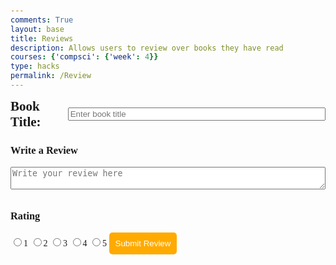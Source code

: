 ```yaml
---
comments: True
layout: base
title: Reviews 
description: Allows users to review over books they have read 
courses: {'compsci': {'week': 4}}
type: hacks
permalink: /Review
---
```

<html lang="en">
<head>
    <style>
        body {
            font-family: 'Times New Roman', Times, serif;
            margin: 50px;
        }
        textarea, input[type="text"] {
            width: 100%;
            margin-bottom: 10px;
        }
        input[type="radio"] {
            margin-bottom: 10px;
        }
        input[type="submit"] {
            padding: 10px;
            background-color: #ffaa00;
            color: white;
            border: none;
            border-radius: 5px;
            cursor: pointer;
        }
        .flex-container {
            display: flex;
            align-items: center;
            gap: 10px;
        }
        .flex-container h2, .flex-container input[type="text"] {
            margin: 0; /* Adjust spacing as needed */
        }
    </style>
</head>
<body>
    <div class="flex-container">
        <h2>Book Title:</h2>
        <input type="text" id="bookTitle" placeholder="Enter book title"> 
    </div>
    <!-- Review Form -->
    <form id="reviewForm">
        <h3>Write a Review</h3>
        <textarea id="reviewText" placeholder="Write your review here"></textarea>
        <h3>Rating</h3>
        <input type="radio" name="rating" value="1" id="rating1"><label for="rating1">1</label>
        <input type="radio" name="rating" value="2" id="rating2"><label for="rating2">2</label>
        <input type="radio" name="rating" value="3" id="rating3"><label for="rating3">3</label>
        <input type="radio" name="rating" value="4" id="rating4"><label for="rating4">4</label>
        <input type="radio" name="rating" value="5" id="rating5"><label for="rating5">5</label>
        <!-- Submit Button -->
        <input type="submit" id="submitReview" value="Submit Review">
    </form>
    <!-- JavaScript to handle the form submission -->
    <script type="module">
        // uri variable and options object are obtained from config.js
        import { uri, options } from '{{site.baseurl}}/assets/js/api/config.js';
        document.addEventListener('DOMContentLoaded', function() {
            document.getElementById('reviewForm').addEventListener('submit', function(e) {
                e.preventDefault(); // Prevent the default form submission
                const title = document.getElementById("bookTitle").value;
                const review = document.getElementById("reviewText").value;
                const ratings = document.querySelectorAll('input[name="rating"]');
                let ratingValue;
                for (const rating of ratings) {
                    if (rating.checked) {
                        ratingValue = rating.value;
                        break;
                    }
                }
                const body = {
                    title: title,
                    review: review,
                    rating: ratingValue,
                };
                const url = uri + '/api/book_reviews/';
                fetch(url, {
                    ...options,
                    method: 'POST',
                    headers: {
                        'Content-Type': 'application/json',
                    },
                    body: JSON.stringify(body)
                })
                .then(response => {
                    if (!response.ok) {
                        throw new Error('Network response was not ok ' + response.statusText);
                    }
                    return response.json(); // or response.text() if your server responds with plain text
                })
                .then(data => {
                    // Handle the response data
                    console.log(data);
                    window.location.href = "{{site.baseurl}}/data/review";
                })
                .catch(err => {
                    console.error('There was a problem with the fetch operation: ' + err.message);
                });
            });
        });
    </script>
</body>
</html>